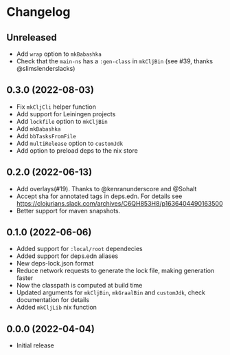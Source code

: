 # Changelog

## Unreleased

- Add `wrap` option to `mkBabashka`
- Check that the `main-ns` has a `:gen-class` in `mkCljBin` (see #39, thanks
  @slimslenderslacks)

## 0.3.0 (2022-08-03)

- Fix `mkCljCli` helper function
- Add support for Leiningen projects
- Add `lockfile` option to `mkCljBin`
- Add `mkBabashka`
- Add `bbTasksFromFile`
- Add `multiRelease` option to `customJdk`
- Add option to preload deps to the nix store

## 0.2.0 (2022-06-13)

- Add overlays(#19). Thanks to @kenranunderscore and @Sohalt
- Accept sha for annotated tags in deps.edn. For details see
  https://clojurians.slack.com/archives/C6QH853H8/p1636404490163500
- Better support for maven snapshots.

## 0.1.0 (2022-06-06)

- Added support for `:local/root` dependecies
- Added support for deps.edn aliases
- New deps-lock.json format
- Reduce network requests to generate the lock file, making generation faster
- Now the classpath is computed at build time
- Updated arguments for `mkCljBin`, `mkGraalBin` and `customJdk`, check
  documentation for details
- Added `mkCljLib` nix function

## 0.0.0 (2022-04-04)

- Initial release

